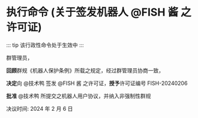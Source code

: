 # 执行命令 (关于签发机器人 @FISH 酱 之许可证)

::: tip
该行政性命令处于生效中
:::

群管理员，

**回顾**群规《机器人保护条例》所载之规定，经过群管理员协商一致，

**决定**向 @技术鸭 签发 @FISH 酱 之许可证，**授予**许可证编号 FISH-20240206

**批准** @技术鸭 所提交之机器人用户协议，并纳入非强制性群规

决议时间: 2024 年 2 月 6 日
